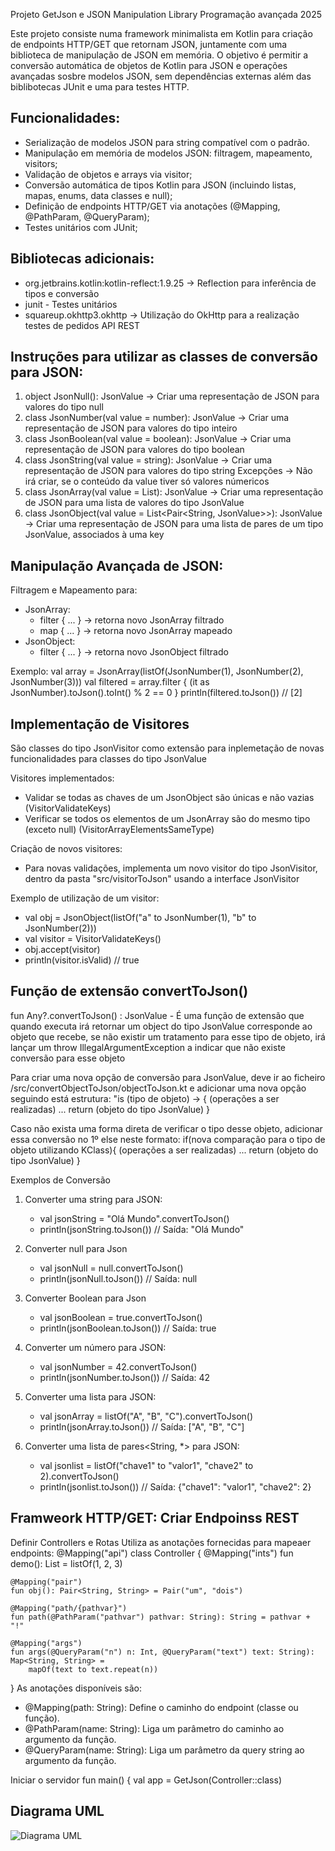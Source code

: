 Projeto GetJson e JSON Manipulation Library
Programação avançada 2025

Este projeto consiste numa framework minimalista em Kotlin para criação de endpoints HTTP/GET que retornam JSON, juntamente com uma biblioteca de manipulação de JSON em memória. O objetivo é permitir a conversão automática de objetos de Kotlin para JSON e operações avançadas sosbre modelos JSON, sem dependências externas além das biblibotecas JUnit e uma para testes HTTP.

Funcionalidades:
-
- Serialização de modelos JSON para string compatível com o padrão.
- Manipulação em memória de modelos JSON: filtragem, mapeamento, visitors;
- Validação de objetos e arrays via visitor;
- Conversão automática de tipos Kotlin para JSON (incluindo listas, mapas, enums, data classes e null);
- Definição de endpoints HTTP/GET via anotações (@Mapping, @PathParam, @QueryParam);
- Testes unitários com JUnit;

Bibliotecas adicionais:
-
- org.jetbrains.kotlin:kotlin-reflect:1.9.25 -> Reflection para inferência de tipos e conversão
- junit - Testes unitários
- squareup.okhttp3.okhttp -> Utilização do OkHttp para a realização testes de pedidos API REST

Instruções para utilizar as classes de conversão para JSON:
-
1. object JsonNull(): JsonValue -> Criar uma representação de JSON para valores do tipo null
2. class JsonNumber(val value = number): JsonValue -> Criar uma representação de JSON para valores do tipo inteiro
3. class JsonBoolean(val value = boolean): JsonValue -> Criar uma representação de JSON para valores do tipo boolean
4. class JsonString(val value = string): JsonValue -> Criar uma representação de JSON para valores do tipo string
   Excepções -> Não irá criar, se o conteúdo da value tiver só valores númericos
5. class JsonArray(val value = List<JsonValue>): JsonValue -> Criar uma representação de JSON para uma lista de valores do tipo JsonValue
6. class JsonObject(val value = List<Pair<String, JsonValue>>): JsonValue -> Criar uma representação de JSON para uma lista de pares de um tipo JsonValue, associados à uma key

Manipulação Avançada de JSON:
-
Filtragem e Mapeamento para:
- JsonArray:
  - filter { ... } → retorna novo JsonArray filtrado
  - map { ... } → retorna novo JsonArray mapeado
- JsonObject:
  - filter { ... } → retorna novo JsonObject filtrado
  
Exemplo:
    val array = JsonArray(listOf(JsonNumber(1), JsonNumber(2), JsonNumber(3)))
    val filtered = array.filter { (it as JsonNumber).toJson().toInt() % 2 == 0 }
    println(filtered.toJson()) // [2]

Implementação de Visitores
-
São classes do tipo JsonVisitor como extensão para inplemetação de novas funcionalidades para classes do tipo JsonValue

Visitores implementados:
- Validar se todas as chaves de um JsonObject são únicas e não vazias (VisitorValidateKeys)
- Verificar se todos os elementos de um JsonArray são do mesmo tipo (exceto null) (VisitorArrayElementsSameType)

Criação de novos visitores:
- Para novas validações, implementa um novo visitor do tipo JsonVisitor, dentro da pasta "src/visitorToJson" usando a interface JsonVisitor

Exemplo de utilização de um visitor:
- val obj = JsonObject(listOf("a" to JsonNumber(1), "b" to JsonNumber(2)))
- val visitor = VisitorValidateKeys()
- obj.accept(visitor)
- println(visitor.isValid) // true


Função de extensão convertToJson()
-
fun Any?.convertToJson() : JsonValue - É uma função de extensão que quando executa irá retornar um object do tipo JsonValue corresponde ao objeto que recebe, se não existir um tratamento para esse tipo de objeto, irá lançar um throw IllegalArgumentException a indicar que não existe conversão para esse objeto

Para criar uma nova opção de conversão para JsonValue, deve ir ao ficheiro /src/convertObjectToJson/objectToJson.kt e adicionar uma nova opção seguindo está estrutura: 
"is (tipo de objeto) -> { (operações a ser realizadas) ... return (objeto do tipo JsonValue) }

Caso não exista uma forma direta de verificar o tipo desse objeto, adicionar essa conversão no 1º else neste formato:
if(nova comparação para o tipo de objeto utilizando KClass){ (operações a ser realizadas) ... return (objeto do tipo JsonValue) }

Exemplos de Conversão
1. Converter uma string para JSON:
   - val jsonString = "Olá Mundo".convertToJson()
   - println(jsonString.toJson())  // Saída: "Olá Mundo"
 
2. Converter null para Json
   - val jsonNull = null.convertToJson()
   - println(jsonNull.toJson()) // Saída: null

3. Converter Boolean para Json
   - val jsonBoolean = true.convertToJson()
   - println(jsonBoolean.toJson()) // Saída: true

4. Converter um número para JSON:
   - val jsonNumber = 42.convertToJson()
   - println(jsonNumber.toJson())  // Saída: 42

5. Converter uma lista para JSON:
   - val jsonArray = listOf("A", "B", "C").convertToJson()
   - println(jsonArray.toJson())  // Saída: ["A", "B", "C"]

6. Converter uma lista de pares<String, *> para JSON:
   - val jsonlist = listOf("chave1" to "valor1", "chave2" to 2).convertToJson()
   - println(jsonlist.toJson())  // Saída: {"chave1": "valor1", "chave2": 2}

Framweork HTTP/GET: Criar Endpoinss REST
-------------------------

Definir Controllers e Rotas
Utiliza as anotações fornecidas para mapeaer endpoints:
@Mapping("api")
class Controller {
@Mapping("ints")
fun demo(): List<Int> = listOf(1, 2, 3)

    @Mapping("pair")
    fun obj(): Pair<String, String> = Pair("um", "dois")

    @Mapping("path/{pathvar}")
    fun path(@PathParam("pathvar") pathvar: String): String = pathvar + "!"

    @Mapping("args")
    fun args(@QueryParam("n") n: Int, @QueryParam("text") text: String): Map<String, String> =
        mapOf(text to text.repeat(n))
}
As anotações disponíveis são:
- @Mapping(path: String): Define o caminho do endpoint (classe ou função).
- @PathParam(name: String): Liga um parâmetro do caminho ao argumento da função.
- @QueryParam(name: String): Liga um parâmetro da query string ao argumento da função.

Iniciar o servidor
fun main() {
val app = GetJson(Controller::class)

Diagrama UML
-
![Diagrama UML](https://github.com/user-attachments/assets/9ddf5d08-9954-473d-9eb9-9f0ac2f5aeae)


